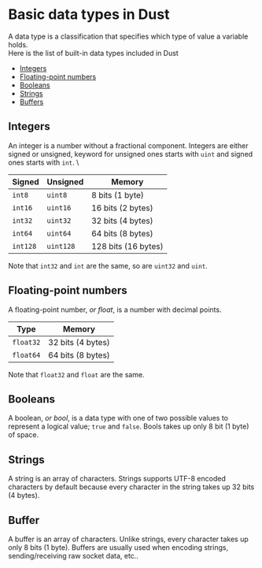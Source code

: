 # Basic data types in Dust
A data type is a classification that specifies which type of value a variable holds. \
Here is the list of built-in data types included in Dust
- [Integers](#Integers)
- [Floating-point numbers](#Floating-point-numbers)
- [Booleans](#Booleans)
- [Strings](#Strings)
- [Buffers](#Buffers)

## Integers
An integer is a number without a fractional component. Integers are either signed or unsigned, keyword for unsigned ones starts with `uint` and signed ones starts with `int`. \

| Signed   | Unsigned | Memory              |
|----------|----------|---------------------|
| `int8`   | `uint8`  | 8 bits (1 byte)     |
| `int16`  | `uint16` | 16 bits (2 bytes)   |
| `int32`  | `uint32` | 32 bits (4 bytes)   |
| `int64`  | `uint64` | 64 bits (8 bytes)   |
| `int128` | `uint128`| 128 bits (16 bytes) |

Note that `int32` and `int` are the same, so are `uint32` and `uint`.

## Floating-point numbers
A floating-point number, _or float_, is a number with decimal points.

| Type      | Memory            |
|-----------|-------------------|
| `float32` | 32 bits (4 bytes) |
| `float64` | 64 bits (8 bytes) |

Note that `float32` and `float` are the same.

## Booleans
A boolean, _or bool_, is a data type with one of two possible values to represent a logical value; `true` and `false`. Bools takes up only 8 bit (1 byte) of space.

## Strings
A string is an array of characters. Strings supports UTF-8 encoded characters by default because every character in the string takes up 32 bits (4 bytes).

## Buffer
A buffer is an array of characters. Unlike strings, every character takes up only 8 bits (1 byte). Buffers are usually used when encoding strings, sending/receiving raw socket data, etc.. 